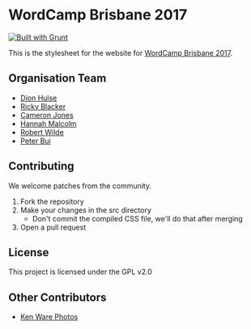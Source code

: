 # WordCamp Brisbane 2017

[![Built with Grunt](https://cdn.gruntjs.com/builtwith.svg)](http://gruntjs.com/)

This is the stylesheet for the website for [WordCamp Brisbane 2017](https://2017.brisbane.wordcamp.org/).

## Organisation Team

* [Dion Hulse](https://profiles.wordpress.org/dd32)
* [Ricky Blacker](https://profiles.wordpress.org/chunk69)
* [Cameron Jones](https://profiles.wordpress.org/cameronjonesweb)
* [Hannah Malcolm](https://profiles.wordpress.org/hannahmalcolm)
* [Robert Wilde](https://profiles.wordpress.org/wildetech)
* [Peter Bui](https://profiles.wordpress.org/pbwebdev)

## Contributing

We welcome patches from the community.

1. Fork the repository
2. Make your changes in the src directory
	* Don't commit the compiled CSS file, we'll do that after merging
3. Open a pull request

## License

This project is licensed under the GPL v2.0

## Other Contributors

* [Ken Ware Photos](https://www.facebook.com/kenwarephotos)